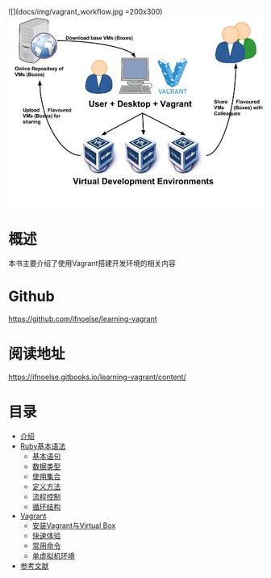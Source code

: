 ![](docs/img/vagrant_workflow.jpg =200x300)
<img src="docs/img/vagrant_workflow.jpg" />

# 概述

本书主要介绍了使用Vagrant搭建开发环境的相关内容

# Github

https://github.com/ifnoelse/learning-vagrant

# 阅读地址

https://ifnoelse.gitbooks.io/learning-vagrant/content/

# 目录

* [介绍](README.md)
* [Ruby基本语法](docs/ruby/README.md)
  * [基本语句](docs/ruby/basic.md)
  * [数据类型](docs/ruby/data_type.md)
  * [使用集合](docs/ruby/using_coll.md)
  * [定义方法](docs/ruby/def_method.md)
  * [流程控制](docs/ruby/flow_control.md)
  * [循环结构](docs/ruby/loop.md)
* [Vagrant](docs/vagrant/README.md)
  * [安装Vagrant与Virtual Box](docs/vagrant/installing.md)
  * [快速体验](docs/vagrant/quickstart.md)
  * [常用命令](docs/vagrant/common_commands.md)
  * [单虚拟机环境](docs/vagrant/single_machine_environments.md)
* [参考文献](REFERENCE.md)